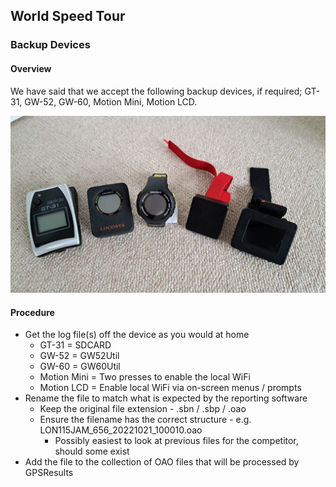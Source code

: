 ## World Speed Tour

### Backup Devices

#### Overview

We have said that we accept the following backup devices, if required; GT-31, GW-52, GW-60, Motion Mini, Motion LCD.

![img](img/backups.jpg)



#### Procedure

- Get the log file(s) off the device as you would at home
  - GT-31 = SDCARD
  - GW-52 = GW52Util
  - GW-60 = GW60Util
  - Motion Mini = Two presses to enable the local WiFi
  - Motion LCD = Enable local WiFi via on-screen menus / prompts
- Rename the file to match what is expected by the reporting software
  - Keep the original file extension - .sbn / .sbp / .oao
  - Ensure the filename has the correct structure - e.g. LON115JAM_656_20221021_100010.oao
    - Possibly easiest to look at previous files for the competitor, should some exist
- Add the file to the collection of OAO files that will be processed by GPSResults
